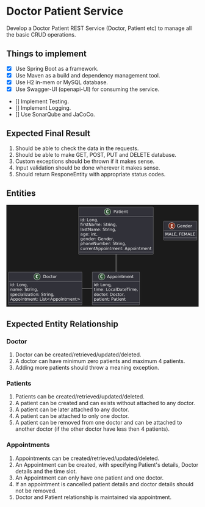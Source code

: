 # Doctor Patient Service 

Develop a Doctor Patient REST Service (Doctor, Patient etc) to manage all the basic CRUD operations. 

## Things to implement
- [x] Use Spring Boot as a framework.
- [x] Use Maven as a build and dependency management tool.
- [x] Use H2 in-mem or MySQL database.
- [x] Use Swagger-UI (openapi-UI) for consuming the service.
- [] Implement Testing.
- [] Implement Logging.
- [] Use SonarQube and JaCoCo. 


## Expected Final Result 
1. Should be able to check the data in the requests. 
2. Should be able to make GET, POST, PUT and DELETE database. 
3. Custom exceptions should be thrown if it makes sense. 
4. Input validation should be done wherever it makes sense. 
5. Should return ResponeEntity with appropriate status codes. 

## Entities 

![Doctor Patient Relationship](./doctor-patient-appointment-service-relationship.png)

## Expected Entity Relationship 

### Doctor

1. Doctor can be created/retrieved/updated/deleted. 
2. A doctor can have minimum zero patients and maximum 4 patients. 
3. Adding more patients should throw a meaning exception. 

### Patients

1. Patients can be created/retrieved/updated/deleted. 
2. A patient can be created and can exists without attached to any doctor. 
3. A patient can be later attached to any doctor. 
4. A patient can be attached to only one doctor. 
5. A patient can be removed from one doctor and can be attached to another doctor (if the other doctor have less then 4 patients).

### Appointments

1. Appointments can be created/retrieved/updated/deleted.
2. An Appointment can be created, with specifying Patient's details, Doctor details and the time slot.
3. An Appointment can only have one patient and one doctor.
4. If an appointment is cancelled patient details and doctor details should not be removed.
5. Doctor and Patient relationship is maintained via appointment.